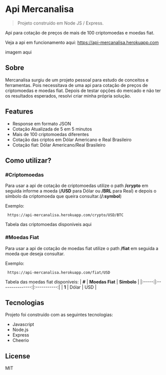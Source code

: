 # Api Mercanalisa
> Projeto construído em Node JS / Express.

Api para cotação de preços de mais de 100 criptomoedas e moedas fiat. 

Veja a api em funcionamento aqui: https://api-mercanalisa.herokuapp.com

imagem aqui

## Sobre

Mercanalisa surgiu de um projeto pessoal para estudo de conceitos e ferramentas. Pois necessitava de uma api para cotação de preços de criptomoedas e moedas fiat. Depois de testar opções do mercado e não ter os resultados esperados, resolvi criar minha própria solução.

## Features

- Response em formato JSON
- Cotação Atualizada de 5 em 5 minutos
- Mais de 100 criptomoedas diferentes
- Cotação das criptos em Dólar Americano e Real Brasileiro
- Cotação fiat: Dólar Americano/Real Brasileiro

## Como utilizar?
### #Criptomoedas

Para usar a api de cotação de criptomoedas utilize o path **/crypto** em seguida informe a moeda (**/USD** para Dólar ou **/BRL** para Real) e depois o símbolo da criptomoeda que queira consultar.(**/:symbol**)

Exemplo:
```
 https://api-mercanalisa.herokuapp.com/crypto/USD/BTC
```

Tabela das criptomoedas disponíveis aqui

### #Moedas Fiat

Para usar a api de cotação de moedas fiat utilize o path **/fiat** em seguida a moeda que deseja consultar.

Exemplo:
```
 https://api-mercanalisa.herokuapp.com/fiat/USD
```

Tabela das moedas fiat disponíveis:
| **#** | **Moedas Fiat** | **Símbolo** |
|:-----:|:---------------:|:-----------:|
| **1** | Dólar           |     USD     |

## Tecnologias

Projeto foi construído com as seguintes tecnologias:

- Javascript
- Node.js
- Express
- Cheerio

## License

MIT

   [Api Mercanalisa]: <https://google.com.br>
